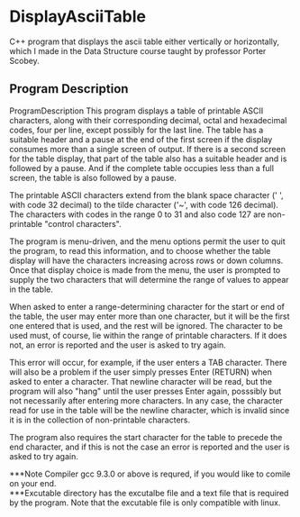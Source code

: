 # DisplayAsciiTable
C++ program that displays the ascii table either vertically or horizontally, which I made in the Data Structure course taught by professor Porter Scobey.


## Program Description

ProgramDescription
This program displays a table of printable ASCII characters, along with their
corresponding decimal, octal and hexadecimal codes, four per line, except
possibly for the last line. The table has a suitable header and a pause at
the end of the first screen if the display consumes more than a single screen
of output. If there is a second screen for the table display, that part of
the table also has a suitable header and is followed by a pause. And if the
complete table occupies less than a full screen, the table is also followed
by a pause.

The printable ASCII characters extend from the blank space character (' ',
with code 32 decimal) to the tilde character ('~', with code 126 decimal).
The characters with codes in the range 0 to 31 and also code 127 are non-
printable "control characters".

The program is menu-driven, and the menu options permit the user to quit the
program, to read this information, and to choose whether the table display
will have the characters increasing across rows or down columns. Once that
display choice is made from the menu, the user is prompted to supply the two
characters that will determine the range of values to appear in the table.

When asked to enter a range-determining character for the start or end of the
table, the user may enter more than one character, but it will be the first
one entered that is used, and the rest will be ignored. The character to be
used must, of course, lie within the range of printable characters. If it does
not, an error is reported and the user is asked to try again.

This error will occur, for example, if the user enters a TAB character.
There will also be a problem if the user simply presses Enter (RETURN) when
asked to enter a character. That newline character will be read, but the
program will also "hang" until the user presses Enter again, posssibly but
not necessarily after entering more characters. In any case, the character
read for use in the table will be the newline character, which is invalid
since it is in the collection of non-printable characters.

The program also requires the start character for the table to precede the end
character, and if this is not the case an error is reported and the user is
asked to try again.


***Note Compiler gcc 9.3.0 or above is requred, if you would like to comile on your end. <br>
***Excutable directory has the excutalbe file and a text file that is required by the program. Note that the excutable file is only compatible with linux.




